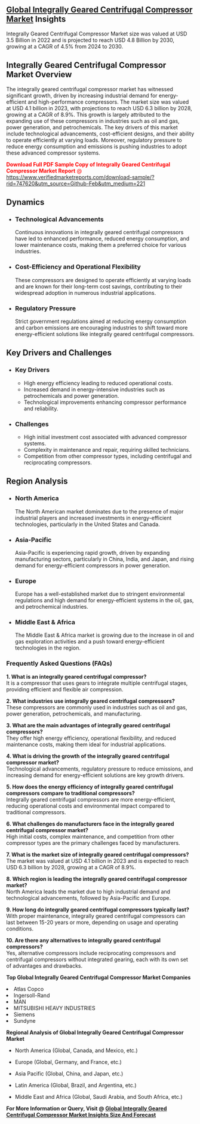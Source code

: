 <h2><a href="https://www.verifiedmarketreports.com/download-sample/?rid=747620&amp;utm_source=Github&amp;utm_medium=221" target="_blank">Global Integrally Geared Centrifugal Compressor Market</a> Insights</h2><p>Integrally Geared Centrifugal Compressor Market size was valued at USD 3.5 Billion in 2022 and is projected to reach USD 4.8 Billion by 2030, growing at a CAGR of 4.5% from 2024 to 2030.</p><p> <h2>Integrally Geared Centrifugal Compressor Market Overview</h2> <p>The integrally geared centrifugal compressor market has witnessed significant growth, driven by increasing industrial demand for energy-efficient and high-performance compressors. The market size was valued at USD 4.1 billion in 2023, with projections to reach USD 6.3 billion by 2028, growing at a CAGR of 8.9%. This growth is largely attributed to the expanding use of these compressors in industries such as oil and gas, power generation, and petrochemicals. The key drivers of this market include technological advancements, cost-efficient designs, and their ability to operate efficiently at varying loads. Moreover, regulatory pressure to reduce energy consumption and emissions is pushing industries to adopt these advanced compressor systems.</p> <p><p><span class=""><span style="color: #ff0000;"><strong>Download Full PDF Sample Copy of Integrally Geared Centrifugal Compressor Market Report</strong> @ </span><a href="https://www.verifiedmarketreports.com/download-sample/?rid=747620&amp;utm_source=Github-Feb&amp;utm_medium=221" target="_blank">https://www.verifiedmarketreports.com/download-sample/?rid=747620&amp;utm_source=Github-Feb&amp;utm_medium=221</a></span></p></p> <h2>Dynamics</h2> <ul> <li><h3>Technological Advancements</h3>Continuous innovations in integrally geared centrifugal compressors have led to enhanced performance, reduced energy consumption, and lower maintenance costs, making them a preferred choice for various industries.</li> <li><h3>Cost-Efficiency and Operational Flexibility</h3>These compressors are designed to operate efficiently at varying loads and are known for their long-term cost savings, contributing to their widespread adoption in numerous industrial applications.</li> <li><h3>Regulatory Pressure</h3>Strict government regulations aimed at reducing energy consumption and carbon emissions are encouraging industries to shift toward more energy-efficient solutions like integrally geared centrifugal compressors.</li> </ul> <h2>Key Drivers and Challenges</h2> <ul> <li><h3>Key Drivers</h3> <ul> <li>High energy efficiency leading to reduced operational costs.</li> <li>Increased demand in energy-intensive industries such as petrochemicals and power generation.</li> <li>Technological improvements enhancing compressor performance and reliability.</li> </ul> </li> <li><h3>Challenges</h3> <ul> <li>High initial investment cost associated with advanced compressor systems.</li> <li>Complexity in maintenance and repair, requiring skilled technicians.</li> <li>Competition from other compressor types, including centrifugal and reciprocating compressors.</li> </ul> </li> </ul> <h2>Region Analysis</h2> <ul> <li><h3>North America</h3>The North American market dominates due to the presence of major industrial players and increased investments in energy-efficient technologies, particularly in the United States and Canada.</li> <li><h3>Asia-Pacific</h3>Asia-Pacific is experiencing rapid growth, driven by expanding manufacturing sectors, particularly in China, India, and Japan, and rising demand for energy-efficient compressors in power generation.</li> <li><h3>Europe</h3>Europe has a well-established market due to stringent environmental regulations and high demand for energy-efficient systems in the oil, gas, and petrochemical industries.</li> <li><h3>Middle East & Africa</h3>The Middle East & Africa market is growing due to the increase in oil and gas exploration activities and a push toward energy-efficient technologies in the region.</li> </ul> <h3>Frequently Asked Questions (FAQs)</h3> <p><b>1. What is an integrally geared centrifugal compressor?</b><br>It is a compressor that uses gears to integrate multiple centrifugal stages, providing efficient and flexible air compression.</p> <p><b>2. What industries use integrally geared centrifugal compressors?</b><br>These compressors are commonly used in industries such as oil and gas, power generation, petrochemicals, and manufacturing.</p> <p><b>3. What are the main advantages of integrally geared centrifugal compressors?</b><br>They offer high energy efficiency, operational flexibility, and reduced maintenance costs, making them ideal for industrial applications.</p> <p><b>4. What is driving the growth of the integrally geared centrifugal compressor market?</b><br>Technological advancements, regulatory pressure to reduce emissions, and increasing demand for energy-efficient solutions are key growth drivers.</p> <p><b>5. How does the energy efficiency of integrally geared centrifugal compressors compare to traditional compressors?</b><br>Integrally geared centrifugal compressors are more energy-efficient, reducing operational costs and environmental impact compared to traditional compressors.</p> <p><b>6. What challenges do manufacturers face in the integrally geared centrifugal compressor market?</b><br>High initial costs, complex maintenance, and competition from other compressor types are the primary challenges faced by manufacturers.</p> <p><b>7. What is the market size of integrally geared centrifugal compressors?</b><br>The market was valued at USD 4.1 billion in 2023 and is expected to reach USD 6.3 billion by 2028, growing at a CAGR of 8.9%.</p> <p><b>8. Which region is leading the integrally geared centrifugal compressor market?</b><br>North America leads the market due to high industrial demand and technological advancements, followed by Asia-Pacific and Europe.</p> <p><b>9. How long do integrally geared centrifugal compressors typically last?</b><br>With proper maintenance, integrally geared centrifugal compressors can last between 15-20 years or more, depending on usage and operating conditions.</p> <p><b>10. Are there any alternatives to integrally geared centrifugal compressors?</b><br>Yes, alternative compressors include reciprocating compressors and centrifugal compressors without integrated gearing, each with its own set of advantages and drawbacks.</p> </p><p><strong>Top Global Integrally Geared Centrifugal Compressor Market Companies</strong></p><div data-test-id=""><p><li>Atlas Copco</li><li> Ingersoll-Rand</li><li> MAN</li><li> MITSUBISHI HEAVY INDUSTRIES</li><li> Siemens</li><li> Sundyne</li></p><div><strong>Regional Analysis of&nbsp;Global Integrally Geared Centrifugal Compressor Market</strong></div><ul><li dir="ltr"><p dir="ltr">North America&nbsp;(Global, Canada, and Mexico, etc.)</p></li><li dir="ltr"><p dir="ltr">Europe (Global, Germany, and France, etc.)</p></li><li dir="ltr"><p dir="ltr">Asia Pacific&nbsp;(Global, China, and Japan, etc.)</p></li><li dir="ltr"><p dir="ltr">Latin America&nbsp;(Global, Brazil, and Argentina, etc.)</p></li><li dir="ltr">Middle East and Africa&nbsp;(Global, Saudi Arabia, and South Africa, etc.)</li></ul><p><strong>For More Information or Query, Visit @&nbsp;</strong><strong><a href="https://www.verifiedmarketreports.com/product/integrally-geared-centrifugal-compressor-market/?utm_source=Github&amp;utm_medium=221" target="_blank">Global Integrally Geared Centrifugal Compressor Market Insights Size And Forecast</a></strong></p></div>
